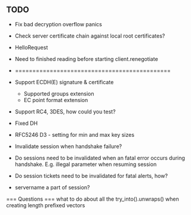 ## TODO

- Fix bad decryption overflow panics

- Check server certificate chain against local root certificates?

- HelloRequest
- Need to finished reading before starting client.renegotiate

- =============================================

- Support ECDH(E) signature & certificate
    - Supported groups extension
    - EC point format extension

- Support RC4, 3DES, how could you test?

- Fixed DH

- RFC5246 D3 - setting for min and max key sizes

- Invalidate session when handshake failure?

- Do sessions need to be invalidated when an fatal error occurs during handshake. E.g. illegal parameter when resuming session
- Do session tickets need to be invalidated for fatal alerts, how?
- servername a part of session?


=== Questions ===
what to do about all the try_into().unwraps() when creating length prefixed vectors
